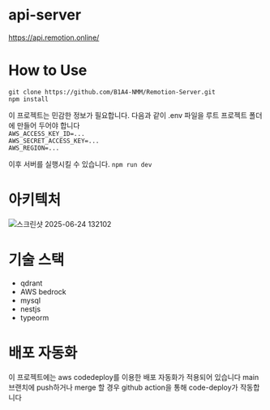 # api-server
https://api.remotion.online/
# How to Use
`git clone https://github.com/B1A4-NMM/Remotion-Server.git`<br>
`npm install`<br>

이 프로젝트는 민감한 정보가 필요합니다. 다음과 같이 .env 파일을 루트 프로젝트 폴더에 만들어 두어야 합니다<br>
`AWS_ACCESS_KEY_ID=...`<br>
`AWS_SECRET_ACCESS_KEY=...`<br>
`AWS_REGION=...`<br>

이후 서버를 실행시킬 수 있습니다.
`npm run dev`<br>
# 아키텍처
![스크린샷 2025-06-24 132102](https://github.com/user-attachments/assets/c1ce1819-79f7-4b73-91a1-da99d0c31c53)
# 기술 스택
- qdrant
- AWS bedrock
- mysql
- nestjs
- typeorm
# 배포 자동화
이 프로젝트에는 aws codedeploy를 이용한 배포 자동화가 적용되어 있습니다
main 브랜치에 push하거나 merge 할 경우 github action을 통해 code-deploy가 작동합니다
